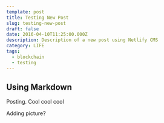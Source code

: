 ```yaml
---
template: post
title: Testing New Post
slug: testing-new-post
draft: false
date: 2016-04-10T11:25:00.000Z
description: Description of a new post using Netlify CMS
category: LIFE
tags:
  - blockchain
  - testing
---
```

## Using Markdown

Posting. Cool cool cool

Adding picture?

